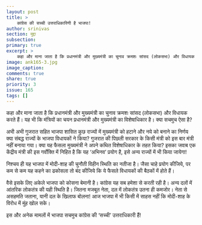 ```yaml
---
layout: post
title: >
    कांग्रेस की सच्ची उत्तराधिकारिणी है भाजपा!
author: srinivas
section: मुद्दा
subsection:
primary: true
excerpt: >
    कहा और माना जाता है कि प्रधानमंत्री और मुख्यमंत्री का चुनाव क्रमशः सांसद (लोकसभा) और विधायक करते हैं। यह भी कि मंत्रियों का चयन प्रधानमंत्री और मुख्यमंत्री का विशेषाधिकार है। क्या सचमुच ऐसा है?
image: ank165-3.jpg
image_caption: 
comments: true
share: true
priority: 3
issue: 165
tags: []
---
```


कहा और माना जाता है कि प्रधानमंत्री और मुख्यमंत्री का चुनाव क्रमशः सांसद (लोकसभा) और विधायक करते हैं। यह भी कि मंत्रियों का चयन प्रधानमंत्री और मुख्यमंत्री का विशेषाधिकार है। क्या सचमुच ऐसा है?

अभी अभी गुजरात सहित भाजपा शासित कुछ राज्यों में मुख्यमंत्री को हटाने और नये को बनाने का निर्णय क्या संबद्ध राज्यों के भाजपा विधायकों ने किया? गुजरात की पिछली सरकार के किसी मंत्री को इस बार मंत्री नहीं बनाया गया। क्या यह फैसला मुख्यमंत्री ने अपने कथित विशेषाधिकार के तहत किया? इसका जवाब एक केंद्रीय मंत्री की इस गर्वोक्ति में निहित है कि यह ‘अभिनव’ प्रयोग है, इसे अन्य राज्यों में भी किया जायेगा!

निश्चय ही यह भाजपा में मोदी-शाह की चुनौती विहीन स्थिति का नतीजा है। जैसा चाहे प्रयोग कीजिये, पर कम से कम यह कहने का ढकोसला तो बंद कीजिये कि ये फैसले विधायकों की बैठकों में होते हैं।

वैसे इसके लिए अकेले भाजपा को कोसना बेमानी है। कांग्रेस यह सब हमेशा से करती रही है। अन्य दलों में आंतरिक लोकतंत्र की यही स्थिति है। जितना मजबूत नेता, दल में लोकतंत्र उतना ही कमजोर। नेता से असहमति जताना, यानी दल के खिलाफ बोलना! आज भाजपा में भी किसी में साहस नहीं कि मोदी-शाह के विरोध में मुंह खोल सके।

इस और अनेक मामलों में भाजपा सचमुच कांग्रेस की ‘सच्ची’ उत्तराधिकारी हैं!
